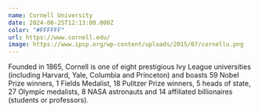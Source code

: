 ```yaml
---
name: Cornell University
date: 2024-06-25T12:13:00.000Z
color: "#FFFFFF"
url: https://www.cornell.edu/
image: https://www.ipsp.org/wp-content/uploads/2015/07/cornellu.png
---
```

Founded in 1865, Cornell is one of eight prestigious Ivy League universities (including Harvard, Yale, Columbia and Princeton) and boasts 59 Nobel Prize winners, 1 Fields Medalist, 18 Pulitzer Prize winners, 5 heads of state, 27 Olympic medalists, 8 NASA astronauts and 14 affiliated billionaires (students or professors).
